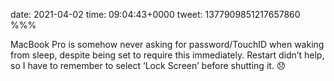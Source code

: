 date: 2021-04-02
time: 09:04:43+0000
tweet: 1377909851217657860
%%%

MacBook Pro is somehow never asking for password/TouchID when waking from sleep, despite being set to require this immediately. Restart didn’t help, so I have to remember to select ‘Lock Screen’ before shutting it. 😞
